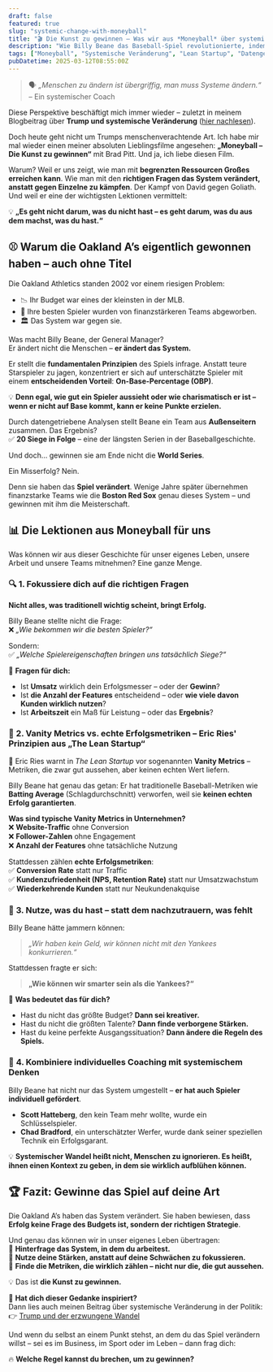 ```yaml
---
draft: false
featured: true
slug: "systemic-change-with-moneyball"
title: "🎬 Die Kunst zu gewinnen – Was wir aus *Moneyball* über systemische Veränderung lernen können"
description: "Wie Billy Beane das Baseball-Spiel revolutionierte, indem er das System statt der Menschen änderte – und welche Lektionen Unternehmen, Teams und Einzelpersonen daraus ziehen können."
tags: ["Moneyball", "Systemische Veränderung", "Lean Startup", "Datengetriebene Entscheidungen", "Vanity Metrics", "Wirtschaft", "Innovation", "Leadership", "Disruption", "Baseball", "systems thinking", "systemic change", "data driven", "eric ries"]
pubDatetime: 2025-03-12T08:55:00Z
---
```


> 🗣️ *„Menschen zu ändern ist übergriffig, man muss Systeme ändern.“* – Ein systemischer Coach

Diese Perspektive beschäftigt mich immer wieder – zuletzt in meinem Blogbeitrag über **Trump und systemische Veränderung** ([hier nachlesen](https://ecommerce-developer.de/rokos-basilisk-ai-revolution/)).

Doch heute geht nicht um Trumps menschenverachtende Art. Ich habe mir mal wieder einen meiner absoluten Lieblingsfilme angesehen: **„Moneyball – Die Kunst zu gewinnen“** mit Brad Pitt. Und ja, ich liebe diesen Film.

Warum? Weil er uns zeigt, wie man mit **begrenzten Ressourcen Großes erreichen kann**. Wie man mit den **richtigen Fragen das System verändert, anstatt gegen Einzelne zu kämpfen**. Der Kampf von David gegen Goliath. Und weil er eine der wichtigsten Lektionen vermittelt:

💡 **„Es geht nicht darum, was du nicht hast – es geht darum, was du aus dem machst, was du hast.“**

## ⚾ **Warum die Oakland A’s eigentlich gewonnen haben – auch ohne Titel**

Die Oakland Athletics standen 2002 vor einem riesigen Problem:
- 📉 Ihr Budget war eines der kleinsten in der MLB.
- 💸 Ihre besten Spieler wurden von finanzstärkeren Teams abgeworben.
- 🏛️ Das System war gegen sie.

Was macht Billy Beane, der General Manager?  
Er ändert nicht die Menschen – **er ändert das System.**

Er stellt die **fundamentalen Prinzipien** des Spiels infrage. Anstatt teure Starspieler zu jagen, konzentriert er sich auf unterschätzte Spieler mit einem **entscheidenden Vorteil**: **On-Base-Percentage (OBP)**.

💡 **Denn egal, wie gut ein Spieler aussieht oder wie charismatisch er ist – wenn er nicht auf Base kommt, kann er keine Punkte erzielen.**

Durch datengetriebene Analysen stellt Beane ein Team aus **Außenseitern** zusammen. Das Ergebnis?  
✅ **20 Siege in Folge** – eine der längsten Serien in der Baseballgeschichte.

Und doch… gewinnen sie am Ende nicht die **World Series**.

Ein Misserfolg? Nein.

Denn sie haben das **Spiel verändert**. Wenige Jahre später übernehmen finanzstarke Teams wie die **Boston Red Sox** genau dieses System – und gewinnen mit ihm die Meisterschaft.

## 📊 **Die Lektionen aus Moneyball für uns**

Was können wir aus dieser Geschichte für unser eigenes Leben, unsere Arbeit und unsere Teams mitnehmen? Eine ganze Menge.

### 🔍 **1. Fokussiere dich auf die richtigen Fragen**
**Nicht alles, was traditionell wichtig scheint, bringt Erfolg.**

Billy Beane stellte nicht die Frage:  
❌ *„Wie bekommen wir die besten Spieler?“*

Sondern:  
✅ *„Welche Spielereigenschaften bringen uns tatsächlich Siege?“*

🚀 **Fragen für dich:**
- Ist **Umsatz** wirklich dein Erfolgsmesser – oder der **Gewinn**?
- Ist **die Anzahl der Features** entscheidend – oder **wie viele davon Kunden wirklich nutzen**?
- Ist **Arbeitszeit** ein Maß für Leistung – oder das **Ergebnis**?

### 🎯 **2. Vanity Metrics vs. echte Erfolgsmetriken – Eric Ries' Prinzipien aus „The Lean Startup“**
📖 Eric Ries warnt in *The Lean Startup* vor sogenannten **Vanity Metrics** – Metriken, die zwar gut aussehen, aber keinen echten Wert liefern.

Billy Beane hat genau das getan: Er hat traditionelle Baseball-Metriken wie **Batting Average** (Schlagdurchschnitt) verworfen, weil sie **keinen echten Erfolg garantierten**.

**Was sind typische Vanity Metrics in Unternehmen?**  
❌ **Website-Traffic** ohne Conversion  
❌ **Follower-Zahlen** ohne Engagement  
❌ **Anzahl der Features** ohne tatsächliche Nutzung

Stattdessen zählen **echte Erfolgsmetriken**:  
✅ **Conversion Rate** statt nur Traffic  
✅ **Kundenzufriedenheit (NPS, Retention Rate)** statt nur Umsatzwachstum  
✅ **Wiederkehrende Kunden** statt nur Neukundenakquise

### 🔄 **3. Nutze, was du hast – statt dem nachzutrauern, was fehlt**
Billy Beane hätte jammern können:
> *„Wir haben kein Geld, wir können nicht mit den Yankees konkurrieren.“*

Stattdessen fragte er sich:
> **„Wie können wir smarter sein als die Yankees?“**

🔧 **Was bedeutet das für dich?**
- Hast du nicht das größte Budget? **Dann sei kreativer.**
- Hast du nicht die größten Talente? **Dann finde verborgene Stärken.**
- Hast du keine perfekte Ausgangssituation? **Dann ändere die Regeln des Spiels.**

### 🚀 **4. Kombiniere individuelles Coaching mit systemischem Denken**
Billy Beane hat nicht nur das System umgestellt – **er hat auch Spieler individuell gefördert**.

- **Scott Hatteberg**, den kein Team mehr wollte, wurde ein Schlüsselspieler.
- **Chad Bradford**, ein unterschätzter Werfer, wurde dank seiner speziellen Technik ein Erfolgsgarant.

💡 **Systemischer Wandel heißt nicht, Menschen zu ignorieren. Es heißt, ihnen einen Kontext zu geben, in dem sie wirklich aufblühen können.**

## 🏆 **Fazit: Gewinne das Spiel auf deine Art**

Die Oakland A’s haben das System verändert. Sie haben bewiesen, dass **Erfolg keine Frage des Budgets ist, sondern der richtigen Strategie**.

Und genau das können wir in unser eigenes Leben übertragen:  
🎯 **Hinterfrage das System, in dem du arbeitest.**  
🎯 **Nutze deine Stärken, anstatt auf deine Schwächen zu fokussieren.**  
🎯 **Finde die Metriken, die wirklich zählen – nicht nur die, die gut aussehen.**

💡 Das ist **die Kunst zu gewinnen.**

📌 **Hat dich dieser Gedanke inspiriert?**  
Dann lies auch meinen Beitrag über systemische Veränderung in der Politik:  
👉 [Trump und der erzwungene Wandel](https://ecommerce-developer.de/rokos-basilisk-ai-revolution/)

Und wenn du selbst an einem Punkt stehst, an dem du das Spiel verändern willst – sei es im Business, im Sport oder im Leben – dann frag dich:

🔥 **Welche Regel kannst du brechen, um zu gewinnen?**  